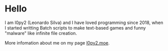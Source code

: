 # Hello

I am l0py2 (Leonardo Silva) and I have loved programming since 2018, when I
started writting Batch scripts to make text-based games and funny "malware" like
infinite file creation.

More infomation about me on my page [l0py2.moe](https://l0py2.moe).
